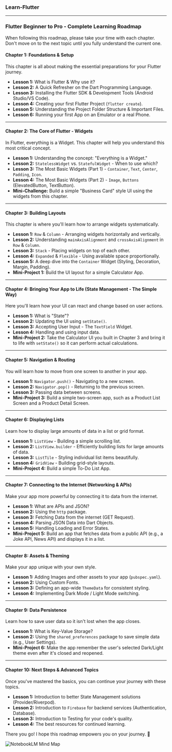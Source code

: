 ### Learn-Flutter

---

### Flutter Beginner to Pro - Complete Learning Roadmap

When following this roadmap, please take your time with each chapter. Don't move on to the next topic until you fully understand the current one.

#### **Chapter 1: Foundations & Setup**
This chapter is all about making the essential preparations for your Flutter journey.
* **Lesson 1:** What is Flutter & Why use it?
* **Lesson 2:** A Quick Refresher on the Dart Programming Language.
* **Lesson 3:** Installing the Flutter SDK & Development Tools (Android Studio/VS Code).
* **Lesson 4:** Creating your first Flutter Project (`flutter create`).
* **Lesson 5:** Understanding the Project Folder Structure & Important Files.
* **Lesson 6:** Running your first App on an Emulator or a real Phone.

---
#### **Chapter 2: The Core of Flutter - Widgets**
In Flutter, everything is a Widget. This chapter will help you understand this most critical concept.
* **Lesson 1:** Understanding the concept: "Everything is a Widget."
* **Lesson 2:** `StatelessWidget` vs. `StatefulWidget` - When to use which?
* **Lesson 3:** The Most Basic Widgets (Part 1) - `Container`, `Text`, `Center`, `Padding`, `Icon`.
* **Lesson 4:** The Most Basic Widgets (Part 2) - `Image`, `Buttons` (ElevatedButton, TextButton).
* **Mini-Challenge:** Build a simple "Business Card" style UI using the widgets from this chapter.

---
#### **Chapter 3: Building Layouts**
This chapter is where you'll learn how to arrange widgets systematically.
* **Lesson 1:** `Row` & `Column` - Arranging widgets horizontally and vertically.
* **Lesson 2:** Understanding `mainAxisAlignment` and `crossAxisAlignment` in `Row` & `Column`.
* **Lesson 3:** `Stack` - Placing widgets on top of each other.
* **Lesson 4:** `Expanded` & `Flexible` - Using available space proportionally.
* **Lesson 5:** A deep dive into the `Container` Widget (Styling, Decoration, Margin, Padding).
* **Mini-Project 1:** Build the UI layout for a simple Calculator App.

---
#### **Chapter 4: Bringing Your App to Life (State Management - The Simple Way)**
Here you'll learn how your UI can react and change based on user actions.
* **Lesson 1:** What is "State"?
* **Lesson 2:** Updating the UI using `setState()`.
* **Lesson 3:** Accepting User Input - The `TextField` Widget.
* **Lesson 4:** Handling and using input data.
* **Mini-Project 2:** Take the Calculator UI you built in Chapter 3 and bring it to life with `setState()` so it can perform actual calculations.

---
#### **Chapter 5: Navigation & Routing**
You will learn how to move from one screen to another in your app.
* **Lesson 1:** `Navigator.push()` - Navigating to a new screen.
* **Lesson 2:** `Navigator.pop()` - Returning to the previous screen.
* **Lesson 3:** Passing data between screens.
* **Mini-Project 3:** Build a simple two-screen app, such as a Product List Screen and a Product Detail Screen.

---
#### **Chapter 6: Displaying Lists**
Learn how to display large amounts of data in a list or grid format.
* **Lesson 1:** `ListView` - Building a simple scrolling list.
* **Lesson 2:** `ListView.builder` - Efficiently building lists for large amounts of data.
* **Lesson 3:** `ListTile` - Styling individual list items beautifully.
* **Lesson 4:** `GridView` - Building grid-style layouts.
* **Mini-Project 4:** Build a simple To-Do List App.

---
#### **Chapter 7: Connecting to the Internet (Networking & APIs)**
Make your app more powerful by connecting it to data from the internet.
* **Lesson 1:** What are APIs and JSON?
* **Lesson 2:** Using the `http` package.
* **Lesson 3:** Fetching Data from the internet (GET Request).
* **Lesson 4:** Parsing JSON Data into Dart Objects.
* **Lesson 5:** Handling Loading and Error States.
* **Mini-Project 5:** Build an app that fetches data from a public API (e.g., a Joke API, News API) and displays it in a list.

---
#### **Chapter 8: Assets & Theming**
Make your app unique with your own style.
* **Lesson 1:** Adding Images and other assets to your app (`pubspec.yaml`).
* **Lesson 2:** Using Custom Fonts.
* **Lesson 3:** Defining an app-wide `ThemeData` for consistent styling.
* **Lesson 4:** Implementing Dark Mode / Light Mode switching.

---
#### **Chapter 9: Data Persistence**
Learn how to save user data so it isn't lost when the app closes.
* **Lesson 1:** What is Key-Value Storage?
* **Lesson 2:** Using the `shared_preferences` package to save simple data (e.g., User Settings).
* **Mini-Project 6:** Make the app remember the user's selected Dark/Light theme even after it's closed and reopened.

---
#### **Chapter 10: Next Steps & Advanced Topics**
Once you've mastered the basics, you can continue your journey with these topics.
* **Lesson 1:** Introduction to better State Management solutions (Provider/Riverpod).
* **Lesson 2:** Introduction to `Firebase` for backend services (Authentication, Database).
* **Lesson 3:** Introduction to Testing for your code's quality.
* **Lesson 4:** The best resources for continued learning.

There you go! I hope this roadmap empowers you on your journey. 🎉

![NotebookLM Mind Map](https://github.com/user-attachments/assets/590fb1dd-e2f3-4593-a372-4b796ddffa54)
